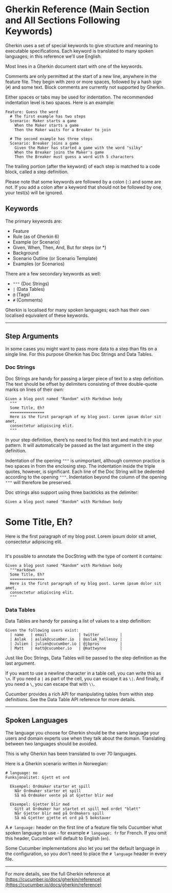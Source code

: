 # Gherkin Reference (Main Section and All Sections Following Keywords)

Gherkin uses a set of special keywords to give structure and meaning to executable specifications. Each keyword is translated to many spoken languages; in this reference we'll use English.

Most lines in a Gherkin document start with one of the keywords.

Comments are only permitted at the start of a new line, anywhere in the feature file. They begin with zero or more spaces, followed by a hash sign (`#`) and some text. Block comments are currently not supported by Gherkin.

Either spaces or tabs may be used for indentation. The recommended indentation level is two spaces. Here is an example:

```
Feature: Guess the word
  # The first example has two steps
  Scenario: Maker starts a game
    When the Maker starts a game
    Then the Maker waits for a Breaker to join

  # The second example has three steps
  Scenario: Breaker joins a game
    Given the Maker has started a game with the word "silky"
    When the Breaker joins the Maker's game
    Then the Breaker must guess a word with 5 characters
```

The trailing portion (after the keyword) of each step is matched to a code block, called a step definition.

Please note that some keywords are followed by a colon (`:`) and some are not. If you add a colon after a keyword that should not be followed by one, your test(s) will be ignored.

## Keywords

The primary keywords are:

- Feature
- Rule (as of Gherkin 6)
- Example (or Scenario)
- Given, When, Then, And, But for steps (or *)
- Background
- Scenario Outline (or Scenario Template)
- Examples (or Scenarios)

There are a few secondary keywords as well:

- `"""` (Doc Strings)
- `|` (Data Tables)
- `@` (Tags)
- `#` (Comments)

Gherkin is localised for many spoken languages; each has their own localised equivalent of these keywords.

---

## Step Arguments

In some cases you might want to pass more data to a step than fits on a single line. For this purpose Gherkin has Doc Strings and Data Tables.

### Doc Strings

Doc Strings are handy for passing a larger piece of text to a step definition. The text should be offset by delimiters consisting of three double-quote marks on lines of their own:

```
Given a blog post named "Random" with Markdown body
  """
  Some Title, Eh?
  ===============
  Here is the first paragraph of my blog post. Lorem ipsum dolor sit amet,
  consectetur adipiscing elit.
  """
```

In your step definition, there’s no need to find this text and match it in your pattern. It will automatically be passed as the last argument in the step definition.

Indentation of the opening `"""` is unimportant, although common practice is two spaces in from the enclosing step. The indentation inside the triple quotes, however, is significant. Each line of the Doc String will be dedented according to the opening `"""`. Indentation beyond the column of the opening `"""` will therefore be preserved.

Doc strings also support using three backticks as the delimiter:

```
Given a blog post named "Random" with Markdown body
  ```
  Some Title, Eh?
  ===============
  Here is the first paragraph of my blog post. Lorem ipsum dolor sit amet,
  consectetur adipiscing elit.
  ```
```

It's possible to annotate the DocString with the type of content it contains:

```
Given a blog post named "Random" with Markdown body
  """markdown
  Some Title, Eh?
  ===============
  Here is the first paragraph of my blog post. Lorem ipsum dolor sit amet,
  consectetur adipiscing elit.
  """
```

### Data Tables

Data Tables are handy for passing a list of values to a step definition:

```
Given the following users exist:
  | name   | email              | twitter         |
  | Aslak  | aslak@cucumber.io  | @aslak_hellesoy |
  | Julien | julien@cucumber.io | @jbpros         |
  | Matt   | matt@cucumber.io   | @mattwynne      |
```

Just like Doc Strings, Data Tables will be passed to the step definition as the last argument.

If you want to use a newline character in a table cell, you can write this as `\n`. If you need a `|` as part of the cell, you can escape it as `\|`. And finally, if you need a `\`, you can escape that with `\\`.

Cucumber provides a rich API for manipulating tables from within step definitions. See the Data Table API reference for more details.

---

## Spoken Languages

The language you choose for Gherkin should be the same language your users and domain experts use when they talk about the domain. Translating between two languages should be avoided.

This is why Gherkin has been translated to over 70 languages.

Here is a Gherkin scenario written in Norwegian:

```
# language: no
Funksjonalitet: Gjett et ord

  Eksempel: Ordmaker starter et spill
    Når Ordmaker starter et spill
    Så må Ordmaker vente på at Gjetter blir med

  Eksempel: Gjetter blir med
    Gitt at Ordmaker har startet et spill med ordet "bløtt"
    Når Gjetter blir med på Ordmakers spill
    Så må Gjetter gjette et ord på 5 bokstaver
```

A `# language:` header on the first line of a feature file tells Cucumber what spoken language to use - for example `# language: fr` for French. If you omit this header, Cucumber will default to English (`en`).

Some Cucumber implementations also let you set the default language in the configuration, so you don't need to place the `# language` header in every file.

---

For more details, see the full Gherkin reference at [https://cucumber.io/docs/gherkin/reference](https://cucumber.io/docs/gherkin/reference)
